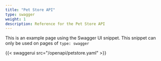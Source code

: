 ```yaml
---
title: "Pet Store API"
type: swagger
weight: 1
description: Reference for the Pet Store API
---
```


This is an example page using the Swagger UI snippet. This snippet can only be used on pages of
 ```type: swagger```

{{< swaggerui src="/openapi/petstore.yaml" >}}